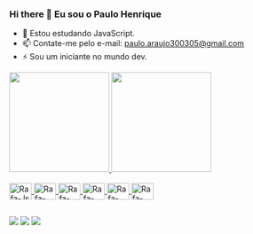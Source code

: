 ### Hi there 👋 Eu sou o Paulo Henrique

- 🌱 Estou estudando JavaScript.
- 📫 Contate-me pelo e-mail: paulo.araujo300305@gmail.com
- ⚡ Sou um iniciante no mundo dev.
<div>
  <a href="https:"https://github.com/paulohenriqueo">
    <img height="180em" src="https://github-readme-stats.vercel.app/api?username=paulohenriqueo&show_icons=true&theme=algolia&include_all_commits=true&count_private=true"/>
    <img marginbotton="15" height="180em"  src="https://github-readme-stats.vercel.app/api/top-langs/?username=rafaelvieiramaximo&layout=compact&langs_count=16&theme=algolia"/>
</div> 
<div style="display: inline_block"><br>
  <img align="center" alt="Rafa-Js" height="30" width="40"src="https://cdn.jsdelivr.net/gh/devicons/devicon@latest/icons/javascript/javascript-original.svg" />
  <img align="center" alt="Rafa-Css" height="30" width="40"src="https://cdn.jsdelivr.net/gh/devicons/devicon@latest/icons/css3/css3-plain-wordmark.svg" /> 
  <img align="center" alt="Rafa-Html" height="30" width="40"src="https://cdn.jsdelivr.net/gh/devicons/devicon@latest/icons/html5/html5-plain-wordmark.svg" />
  <img align="center" alt="Rafa-Css" height="30" width="40"src="https://cdn.jsdelivr.net/gh/devicons/devicon@latest/icons/c/c-original.svg" />
  <img align="center" alt="Rafa-Git Hub" height="30" width="40"src="https://cdn.jsdelivr.net/gh/devicons/devicon@latest/icons/git/git-plain.svg" />
  <img align="center" alt="Rafa-TypeScript" height="30" width="40" src="https://cdn.jsdelivr.net/gh/devicons/devicon@latest/icons/typescript/typescript-original.svg">
</div>

##
    
<div>
  <a href="https://www.instagram.com/ph_paulo30/" target="blank"><img src="https://img.shields.io/badge/Instagram-E4405F?style=for-the-badge&logo=instagram&logoColor=white" target="_blank"></a>
  <a href="https://www.linkedin.com/in/paulo-araújo-737bb0258/" target="blank"><img src="https://img.shields.io/badge/LinkedIn-0077B5?style=for-the-badge&logo=linkedin&logoColor=white" target="_blank"></a>
  <a href="https://www.cloudskillsboost.google/public_profiles/02cbf5fd-3f45-41c4-a066-c2b903593521" target="blank"><img src="https://img.shields.io/badge/Google_Cloud-4285F4?style=for-the-badge&logo=google-cloud&logoColor=white" target="_blank"></a>
</div>


<!---
paulohenriqueo/paulohenriqueo is a ✨ special ✨ repository because its `README.md` (this file) appears on your GitHub profile.
You can click the Preview link to take a look at your changes.
--->
